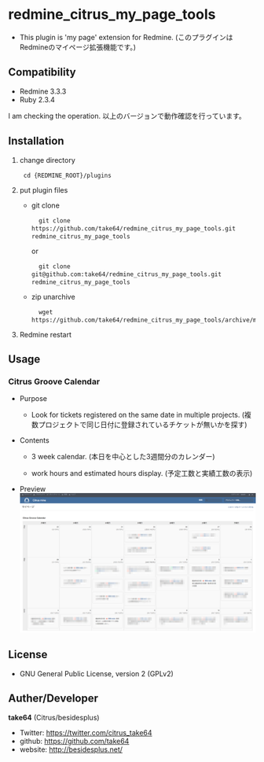 # redmine_citrus_my_page_tools

* This plugin is 'my page' extension for Redmine. 
(このプラグインはRedmineのマイページ拡張機能です。)

## Compatibility

* Redmine 3.3.3
* Ruby 2.3.4

I am checking the operation.
以上のバージョンで動作確認を行っています。

## Installation

1. change directory

        cd {REDMINE_ROOT}/plugins

2. put plugin files

    * git clone

            git clone https://github.com/take64/redmine_citrus_my_page_tools.git redmine_citrus_my_page_tools

        or

            git clone git@github.com:take64/redmine_citrus_my_page_tools.git redmine_citrus_my_page_tools

    * zip unarchive

            wget https://github.com/take64/redmine_citrus_my_page_tools/archive/master.zip

3. Redmine restart

## Usage

### Citrus Groove Calendar

* Purpose

    * Look for tickets registered on the same date in multiple projects.
    (複数プロジェクトで同じ日付に登録されているチケットが無いかを探す)

* Contents

    * 3 week calendar.
    (本日を中心とした3週間分のカレンダー)

    * work hours and estimated hours display.
    (予定工数と実績工数の表示)

* Preview
![compact and extended view](doc/preview-2017-06-01_1.png)

## License

* GNU General Public License, version 2 (GPLv2)

## Auther/Developer

**take64** (Citrus/besidesplus)
* Twitter: https://twitter.com/citrus_take64
* github: https://github.com/take64
* website: http://besidesplus.net/

